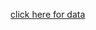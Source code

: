 [click here for data](https://www.kaggle.com/competitions/jigsaw-toxic-comment-classification-challenge)
